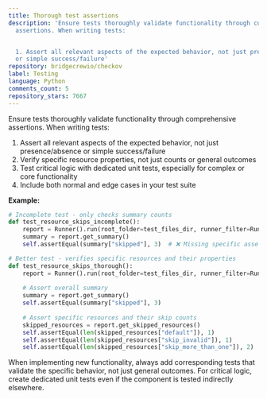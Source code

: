 ```yaml
---
title: Thorough test assertions
description: 'Ensure tests thoroughly validate functionality through comprehensive
  assertions. When writing tests:


  1. Assert all relevant aspects of the expected behavior, not just presence/absence
  or simple success/failure'
repository: bridgecrewio/checkov
label: Testing
language: Python
comments_count: 5
repository_stars: 7667
---
```


Ensure tests thoroughly validate functionality through comprehensive assertions. When writing tests:

1. Assert all relevant aspects of the expected behavior, not just presence/absence or simple success/failure
2. Verify specific resource properties, not just counts or general outcomes
3. Test critical logic with dedicated unit tests, especially for complex or core functionality
4. Include both normal and edge cases in your test suite

**Example:**
```python
# Incomplete test - only checks summary counts
def test_resource_skips_incomplete():
    report = Runner().run(root_folder=test_files_dir, runner_filter=RunnerFilter(checks=[]))
    summary = report.get_summary()
    self.assertEqual(summary["skipped"], 3)  # ❌ Missing specific assertions

# Better test - verifies specific resources and their properties
def test_resource_skips_thorough():
    report = Runner().run(root_folder=test_files_dir, runner_filter=RunnerFilter(checks=[]))
    
    # Assert overall summary
    summary = report.get_summary()
    self.assertEqual(summary["skipped"], 3)
    
    # Assert specific resources and their skip counts
    skipped_resources = report.get_skipped_resources()
    self.assertEqual(len(skipped_resources["default"]), 1)
    self.assertEqual(len(skipped_resources["skip_invalid"]), 1)
    self.assertEqual(len(skipped_resources["skip_more_than_one"]), 2)  # ✅ Thorough validation
```

When implementing new functionality, always add corresponding tests that validate the specific behavior, not just general outcomes. For critical logic, create dedicated unit tests even if the component is tested indirectly elsewhere.